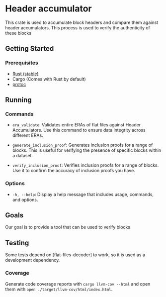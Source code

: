 # Header accumulator

This crate is used to accumulate block headers and compare them
against header accumulators. This process is used to verify the authenticity of these blocks


## Getting Started

### Prerequisites
- [Rust (stable)](https://www.rust-lang.org/tools/install)
- Cargo (Comes with Rust by default)
- [protoc](https://grpc.io/docs/protoc-installation/)

## Running

### Commands

- `era_validate`: Validates entire ERAs of flat files against Header Accumulators. Use this command to ensure data integrity across different ERAs.

- `generate_inclusion_proof`: Generates inclusion proofs for a range of blocks. This is useful for verifying the presence of specific blocks within a dataset.

- `verify_inclusion_proof`: Verifies inclusion proofs for a range of blocks. Use it to confirm the accuracy of inclusion proofs you have.


### Options

- `-h, --help`: Display a help message that includes usage, commands, and options.


## Goals

Our goal is to provide a tool that can be used to verify
blocks


## Testing
Some tests depend on [flat-files-decoder] to work, so it is used as a development dependency. 

### Coverage

Generate code coverage reports with `cargo llvm-cov --html` and open them with `open ./target/llvm-cov/html/index.html`. 